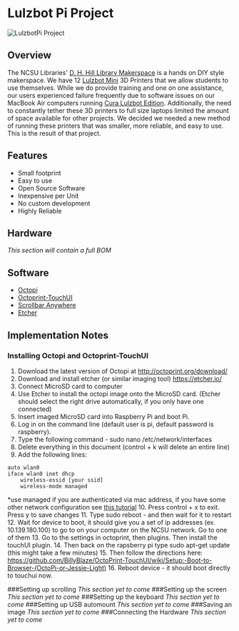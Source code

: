 # Lulzbot Pi Project
![LulzbotPi Project](https://i.imgur.com/x3jztbd.jpg)

## Overview

The NCSU Libraries' [D. H. Hill Library Makerspace](https://www.lib.ncsu.edu/do/make-at-hill) is a hands on DIY style makerspace. We have 12 [Lulzbot Mini](https://www.lulzbot.com/store/printers/lulzbot-mini) 3D Printers that we allow students to use themselves. While we do provide training and one on one assistance, our users experienced failure frequently due to software issues on our MacBook Air computers running [Cura Lulzbot Edition](https://www.lulzbot.com/cura). Additionally, the need to constantly tether these 3D printers to full size laptops limited the amount of space available for other projects. We decided we needed a new method of running these printers that was smaller, more reliable, and easy to use. This is the result of that project.

## Features

- Small footprint
- Easy to use
- Open Source Software
- Inexpensive per Unit
- No custom development
- Highly Reliable

## Hardware

*This section will contain a full BOM*

## Software

- [Octopi](https://octopi.octoprint.org/)
- [Octoprint-TouchUI](https://github.com/BillyBlaze/OctoPrint-TouchUI)
- [Scrollbar Anywhere](https://chrome.google.com/webstore/detail/scrollbar-anywhere/namcaplenodjnggbfkbopdbfngponici?hl=en)
- [Etcher](etcher.io)

## Implementation Notes

### Installing Octopi and Octoprint-TouchUI
1. Download the latest version of Octopi at http://octoprint.org/download/
2. Download and install etcher (or similar imaging tool) https://etcher.io/
3. Connect MicroSD card to computer
4. Use Etcher to install the octopi image onto the MicroSD card. (Etcher should select the right drive automatically, if you only have one connected)
5. Insert imaged MicroSD card into Raspberry Pi and boot Pi.
6. Log in on the command line (default user is pi, default password is raspberry).
7. Type the following command - sudo nano /etc/network/interfaces
8. Delete everything in this document (control + k will delete an entire line)
9. Add the following lines:
```
auto wlan0
iface wlan0 inet dhcp
	wireless-essid [your ssid]
	wireless-mode managed
```
 *use managed if you are authenticated via mac address, if you have some other network configuration see [this tutorial](http://weworkweplay.com/play/automatically-connect-a-raspberry-pi-to-a-wifi-network/)
10. Press control + x to exit. Press y to save changes
11. Type sudo reboot - and then wait for it to restart
12. Wait for device to boot, it should give you a set of ip addresses (ex. 10.139.180.100) to go to on your computer on the NCSU network. Go to one of them
13. Go to the settings in octoprint, then plugins. Then install the touchUI plugin.
14. Then back on the rapsberry pi type sudo apt-get update (this might take a few minutes)
15. Then follow the directions here: https://github.com/BillyBlaze/OctoPrint-TouchUI/wiki/Setup:-Boot-to-Browser-(OctoPi-or-Jessie-Light)
16. Reboot device - it should boot directly to touchui now.

###Setting up scrolling
*This section yet to come*
###Setting up the screen
*This section yet to come*
###Setting up the keyboard
*This section yet to come*
###Setting up USB automount
*This section yet to come*
###Saving an image
*This section yet to come*
###Connecting the Hardware
*This section yet to come*
